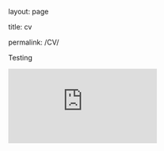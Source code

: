layout: page

title: cv

permalink: /CV/


Testing 


<embed src="https://acsimpson16.github.io/Docs/Aoife_Simpson_CV.pdf" type="application/pdf" />

